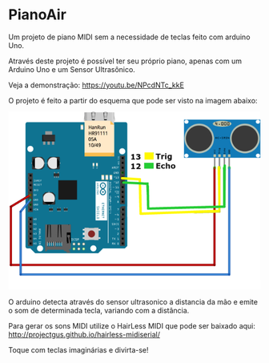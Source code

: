 # PianoAir
Um projeto de piano MIDI sem a necessidade de teclas feito com arduino Uno.


Através deste projeto é possível ter seu próprio piano, apenas com um Arduino Uno e um Sensor Ultrasônico.

Veja a demonstração:
https://youtu.be/NPcdNTc_kkE

O projeto é feito a partir do esquema que pode ser visto na imagem abaixo:

![Alt text](https://github.com/suzanasvm/PianoAir/blob/master/Piano_air_Arduino.png?raw=true "Piano Air")

O arduino detecta através do sensor ultrasonico a distancia da mão e emite o som de determinada tecla, variando com a distância.

Para gerar os sons MIDI utilize o HairLess MIDI que pode ser baixado aqui: http://projectgus.github.io/hairless-midiserial/

Toque com teclas imaginárias e divirta-se!
